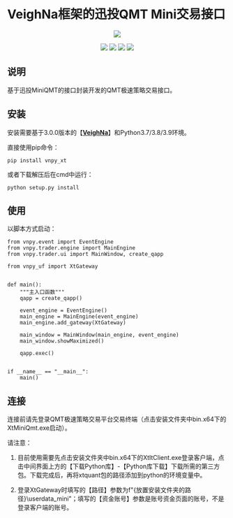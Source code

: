 # VeighNa框架的迅投QMT Mini交易接口

<p align="center">
  <img src ="https://vnpy.oss-cn-shanghai.aliyuncs.com/vnpy-logo.png"/>
</p>

<p align="center">
    <img src ="https://img.shields.io/badge/version-1.0.0-blueviolet.svg"/>
    <img src ="https://img.shields.io/badge/platform-windows-yellow.svg"/>
    <img src ="https://img.shields.io/badge/python-3.7|3.8|3.9-blue.svg" />
    <img src ="https://img.shields.io/github/license/vnpy/vnpy.svg?color=orange"/>
</p>

## 说明

基于迅投MiniQMT的接口封装开发的QMT极速策略交易接口。

## 安装

安装需要基于3.0.0版本的【[**VeighNa**](https://github.com/vnpy/vnpy)】和Python3.7/3.8/3.9环境。

直接使用pip命令：

```
pip install vnpy_xt
```


或者下载解压后在cmd中运行：

```
python setup.py install
```

## 使用

以脚本方式启动：

```
from vnpy.event import EventEngine
from vnpy.trader.engine import MainEngine
from vnpy.trader.ui import MainWindow, create_qapp

from vnpy_uf import XtGateway


def main():
    """主入口函数"""
    qapp = create_qapp()

    event_engine = EventEngine()
    main_engine = MainEngine(event_engine)
    main_engine.add_gateway(XtGateway)
    
    main_window = MainWindow(main_engine, event_engine)
    main_window.showMaximized()

    qapp.exec()


if __name__ == "__main__":
    main()
```

## 连接

连接前请先登录QMT极速策略交易平台交易终端（点击安装文件夹中bin.x64下的XtMiniQmt.exe启动）。

请注意：
1. 目前使用需要先点击安装文件夹中bin.x64下的XtItClient.exe登录客户端，点击中间界面上方的【下载Python库】-【Python库下载】下载所需的第三方包。下载完成后，再将xtquant包的路径添加到python的环境变量中。

2. 登录XtGateway时填写的【路径】参数为f"{放置安装文件夹的路径}\\userdata_mini"；填写的【资金账号】参数是账号资金页面的账号，不是登录客户端的账号。